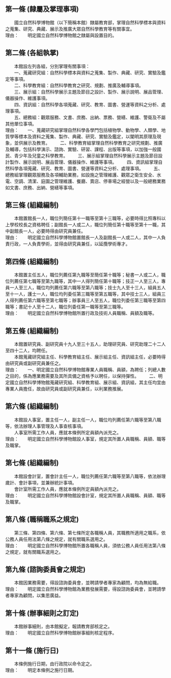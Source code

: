 第一條 (隸屬及掌理事項)
-----------------------
　　國立自然科學博物館（以下簡稱本館）隸屬教育部，掌理自然科學標本與資料之蒐集、研究、典藏、展示及推廣大眾自然科學教育等有關事宜。  
理由：　　明定國立自然科學博物館之隸屬與設置目的。

第二條 (各組執掌)
-----------------
　　本館設左列各組，分別掌理有關事項：  
　　一、蒐藏研究組：自然科學標本與資料之蒐集、製作、典藏、研究、實驗及鑑定等事項。  
　　二、科學教育組：自然科學教育之研究、規劃、推廣及輔導事項。  
　　三、展示組：自然科學展示主題及節目之設計、製作、展示說明、展品管理、儀器操作、維護事項。  
　　四、資訊組：自然科學各項蒐藏、研究、教育、圖書、營運等資料之分析、處理事項。  
　　五、總務組：觀眾服務、文書、庶務、出納、票務、營繕、維護、警衛及不屬其他單位事項。  
理由：　　一、蒐藏研究組掌理自然科學各學門包括植物學、動物學、人類學、地質學等標本及資料之蒐集、製作、典藏、研究、實驗及鑑定，以闡明其原理及現象，並供展示及教育。
　　二、科學教育組掌理自然科學教育之研究規劃、推廣及輔導，包括科學演示、諮詢、實驗、研習、課程、出版等事項，以加強一般國民、青少年及兒童之科學教育。
　　三、展示組掌理自然科學展示主題及節目設計製作、展示說明、展品管理、儀器操作、維護等事項。
　　四、資訊組掌理自然科學各項蒐藏、研究、教育、圖書、營運等資料之分析、處理事項。
　　五、總務組掌理觀眾服務及各項輔助業務，如設施之管理維護、觀眾之衛生安全、水電、空調、清潔、庭園之管理維護、餐廳、賣店、停車場之經營以及一般總務業務如文書、庶務、出納、營繕等事項。

第三條 (組織編制)
-----------------
　　本館置館長一人，職位列簡任第十一職等至第十三職等，必要時得比照專科以上學校校長之資格聘任；副館長一人或二人，職位列簡任第十職等至第十一職，其中副館長一人，必要時得由研究員兼任。  
理由：　　明定國立自然科學博物館置館長一人及副館長一人或二人，其中一人負責行政，一人負責學術，並得由研究員兼任，以延攬學術專才。

第四條 (組織編制)
-----------------
　　本館置主任五人，職位列薦任第九職等至簡任第十職等；秘書一人或二人，職位列薦任第七職等至第九職等，其中一人得列簡任第十職等；技正一人至三人，專員一人至三人，職位均列薦任第六職等至第八職等；技士九人至十三人，組員五人至十一人，護士一人，職位均列委任第三職等至第五職等，其中技士三人，組員三人得列薦任第六職等至第七職等；辦事員三人至五人，職位列委任第三職等至第四職等；書記十人至十二人，職位列委任第一職等至第三職等。  
理由：　　明定國立自然科學博物館所置行政及技術人員職稱、員額及職等。

第五條 (組織編制)
-----------------
　　本館置研究員、副研究員十九人至三十五人，助理研究員、研究助理二十二人至四十二人，均聘任。  
　　本館蒐藏研究組主任、科學教育組主任、展示組主任、資訊組主任，必要時得由研究員或副研究員兼任之。  
理由：　　一、明定國立自然科學博物館專業人員職稱、員額，為聘任；列總人數之目的，係為應業務需要及其所具備之資格予以聘任，以保持彈性。
　　二、明定國立自然科學博物館蒐藏研究組、科學教育組、展示組、資訊組，其主任均宜由專業人員擔任，故由研究員或副研究員兼任，以利業務推展。

第六條 (組織編制)
-----------------
　　本館設人事室，置主任一人，副主任一人，職位均列薦任第六職等至第八職等，依法辦理人事管理及人事查核事項。  
　　人事室所需工作人員，應就本條例所定員額內派充之。  
理由：　　明定國立自然科學博物館設人事室，規定其所置人員職稱、員額、職等及職掌。

第七條 (組織編制)
-----------------
　　本館設會計室，置會計主任一人，職位列薦任第六職等至第八職等，依法辦理歲計、會計事項，並兼辦統計事項。  
　　會計室所需工作人員，應就本條例所定員額內派充之。  
理由：　　明定國立自然科學博物館設會計室，規定其所置人員職稱、員額、職等及職掌。

第八條 (職稱職系之規定)
-----------------------
　　第三條、第四條、第六條、第七條所定各職稱人員，其職務所適用之職系，依公務人員任用法第八條之規定，就有關職系選用之。  
理由：　　明定國立自然科學博物館所置各職稱人員，須依公務人員任用法第八條之規定，就有關職系選用之。

第九條 (諮詢委員會之規定)
-------------------------
　　本館因業務需要，得設諮詢委員會，並聘請學者專家為顧問，均為無給職。  
理由：　　明定國立自然科學博物館為業務發展需要，得設諮詢委員會，並聘請學者專家為顧問，以集思廣益。

第十條 (辦事細則之訂定)
-----------------------
　　本館辦事細則，由本館擬定，報請教育部核定之。  
理由：　　明定國立自然科學博物館辦事細則核定程序。

第十一條 (施行日)
-----------------
　　本條例施行日期，由行政院以命令定之。  
理由：　　明定本條例之施行日期。
